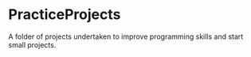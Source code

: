 # PracticeProjects
A folder of projects undertaken to improve programming skills and start small projects.
